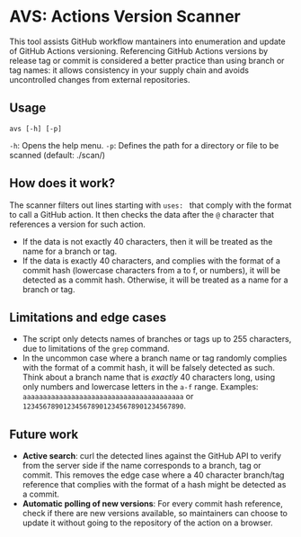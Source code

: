 # AVS: Actions Version Scanner

This tool assists GitHub workflow mantainers into enumeration and update of GitHub Actions versioning. Referencing GitHub Actions versions by release tag or commit is considered a better practice than using branch or tag names: it allows consistency in your supply chain and avoids uncontrolled changes from external repositories. 

## Usage

`avs [-h] [-p]`

`-h`: Opens the help menu.
`-p`: Defines the path for a directory or file to be scanned (default: ./scan/)

## How does it work?

The scanner filters out lines starting with `uses: ` that comply with the format to call a GitHub action. It then checks the data after the `@` character that references a version for such action. 

- If the data is not exactly 40 characters, then it will be treated as the name for a branch or tag. 
- If the data is exactly 40 characters, and complies with the format of a commit hash (lowercase characters from a to f, or numbers), it will be detected as a commit hash. Otherwise, it will be treated as a name for a branch or tag. 

## Limitations and edge cases

- The script only detects names of branches or tags up to 255 characters, due to limitations of the `grep` command. 
- In the uncommon case where a branch name or tag randomly complies with the format of a commit hash, it will be falsely detected as such. Think about a branch name that is *exactly* 40 characters long, using only numbers and lowercase letters in the `a-f` range. Examples:
`aaaaaaaaaaaaaaaaaaaaaaaaaaaaaaaaaaaaaaaa` or `1234567890123456789012345678901234567890`.

## Future work

- **Active search**: curl the detected lines against the GitHub API to verify from the server side if the name corresponds to a branch, tag or commit. This removes the edge case where a 40 character branch/tag reference that complies with the format of a hash might be detected as a commit. 
- **Automatic polling of new versions**: For every commit hash reference, check if there are new versions available, so maintainers can choose to update it without going to the repository of the action on a browser. 
